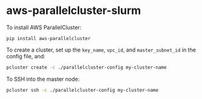 # aws-parallelcluster-slurm

To install AWS ParallelCluster:
```
pip install aws-parallelcluster
```

To create a cluster, set up the `key_name`, `vpc_id`, and `master_subnet_id` in the config file, and:
```bash
pcluster create -c ./parallelcluster-config my-cluster-name
```

To SSH into the master node:
```bash
pcluster ssh -c ./parallelcluster-config my-cluster-name
```